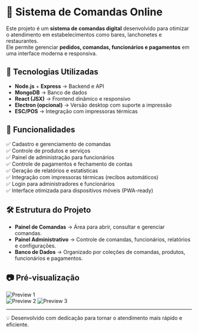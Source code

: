 # 📝 Sistema de Comandas Online

Este projeto é um **sistema de comandas digital** desenvolvido para otimizar o atendimento em estabelecimentos como bares, lanchonetes e restaurantes.  
Ele permite gerenciar **pedidos, comandas, funcionários e pagamentos** em uma interface moderna e responsiva.

## 🚀 Tecnologias Utilizadas
- **Node.js** + **Express** → Backend e API  
- **MongoDB** → Banco de dados  
- **React (JSX)** → Frontend dinâmico e responsivo  
- **Electron (opcional)** → Versão desktop com suporte a impressão  
- **ESC/POS** → Integração com impressoras térmicas  

## 📌 Funcionalidades
✅ Cadastro e gerenciamento de comandas  
✅ Controle de produtos e serviços  
✅ Painel de administração para funcionários  
✅ Controle de pagamentos e fechamento de contas  
✅ Geração de relatórios e estatísticas  
✅ Integração com impressoras térmicas (recibos automáticos)  
✅ Login para administradores e funcionários  
✅ Interface otimizada para dispositivos móveis (PWA-ready)  

## 🛠 Estrutura do Projeto
- **Painel de Comandas** → Área para abrir, consultar e gerenciar comandas.  
- **Painel Administrativo** → Controle de comandas, funcionários, relatórios e configurações.  
- **Banco de Dados** → Organizado por coleções de comandas, produtos, funcionários e pagamentos.  

## 📷 Pré-visualização

![Preview 1](https://i.ibb.co/2YChbk2j/Screenshot-96.png)  
![Preview 2](https://i.ibb.co/6cJzHd64/Screenshot-95.png)
![Preview 3](https://ibb.co/5hD7Srw4.png)


---

💡 Desenvolvido com dedicação para tornar o atendimento mais rápido e eficiente.

